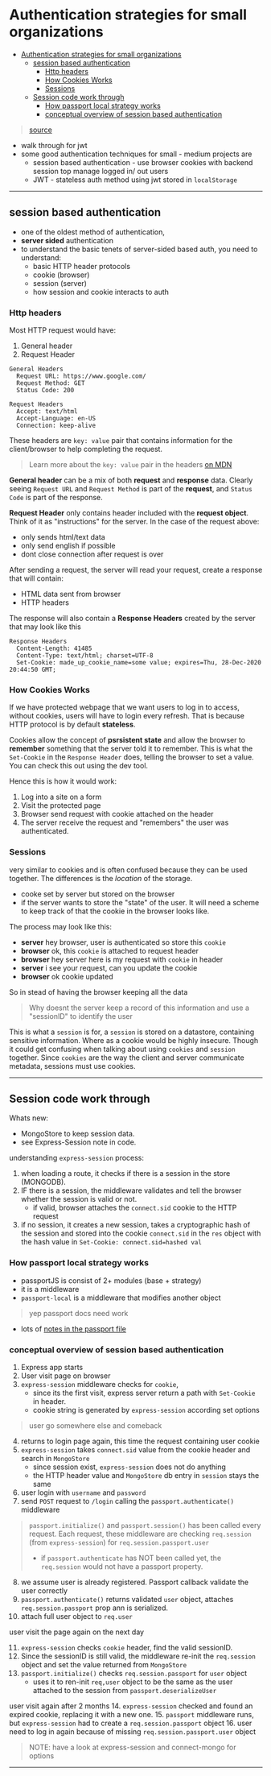 # Authentication strategies for small organizations

- [Authentication strategies for small organizations](#authentication-strategies-for-small-organizations)
  - [session based authentication](#session-based-authentication)
    - [Http headers](#http-headers)
    - [How Cookies Works](#how-cookies-works)
    - [Sessions](#sessions)
  - [Session code work through](#session-code-work-through)
    - [How passport local strategy works](#how-passport-local-strategy-works)
    - [conceptual overview of session based authentication](#conceptual-overview-of-session-based-authentication)

> [source](https://zachgoll.github.io/blog/2019/choosing-authentication-strategy/#Session-Based-Authentication-Implementation)

- walk through for jwt
- some good authentication techniques for small - medium projects are 
  - session based authentication - use browser cookies with backend session top manage logged in/ out users
  - JWT - stateless auth method using jwt stored in `localStorage`

---

## session based authentication

- one of the oldest method of authentication,
- **server sided** authentication
- to understand the basic tenets of server-sided based auth, you need to understand:
  - basic HTTP header protocols
  - cookie (browser)
  - session (server)
  - how session and cookie interacts to auth

### Http headers

Most HTTP request would have:
1. General header
2. Request Header

```
General Headers
  Request URL: https://www.google.com/
  Request Method: GET
  Status Code: 200

Request Headers
  Accept: text/html
  Accept-Language: en-US
  Connection: keep-alive
```

These headers are `key: value` pair that contains information for the client/browser to help completing the request.

> Learn more about the `key: value` pair in the headers [on MDN](https://developer.mozilla.org/en-US/docs/Web/HTTP/Headers)

**General header** can be a mix of both **request** and **response** data.
Clearly seeing `Request URL` and `Request Method` is part of the **request**,
and `Status Code` is part of the response.

**Request Header** only contains header included with the **request object**.
Think of it as "instructions" for the server.
In the case of the request above:
- only sends html/text data
- only send english if possible
- dont close connection after request is over

After sending a request, the server will read your request, create a response that will contain:
- HTML data sent from browser
- HTTP headers

The response will also contain a **Response Headers** created by the server that may look like this

```
Response Headers
  Content-Length: 41485
  Content-Type: text/html; charset=UTF-8
  Set-Cookie: made_up_cookie_name=some value; expires=Thu, 28-Dec-2020 20:44:50 GMT;
```

### How Cookies Works

If we have protected webpage that we want users to log in to access, without cookies, users will have to login every refresh.
That is because HTTP protocol is by default **stateless**.

Cookies allow the concept of **psrsistent state** and allow the browser to **remember** something that the server told it to remember.
This is what the `Set-Cookie` in the `Response Header` does, telling the browser to set a value.
You can check this out using the dev tool.

Hence this is how it would work:
1. Log into a site on a form
2. Visit the protected page
3. Browser send request with cookie attached on the header
4. The server receive the request and "remembers" the user was authenticated.

### Sessions

very similar to cookies and is often confused because they can be used together. The differences is the *location* of the storage.
- cooke set by server but stored on the browser
- if the server wants to store the "state" of the user. It will need a scheme to keep track of that the cookie in the browser looks like.

The process may look like this:
- **server** hey browser, user is authenticated so store this `cookie`
- **browser** ok, this `cookie` is attached to request header
- **browser** hey server here is my request with `cookie` in header
- **server** i see your request, can you update the cookie
- **browser** ok cookie updated

So in stead of having the browser keeping all the data
> Why doesnt the server keep a record of this information and use a "sessionID" to identify the user

This is what a `session` is for, a `session` is stored on a datastore, containing sensitive information. Where as a cookie would be highly insecure.
Though it could get confusing when talking about using `cookies` and `session` together.
Since `cookies` are the way the client and server communicate metadata, sessions must use cookies. 

---

## Session code work through

Whats new:
- MongoStore to keep session data.
- see Express-Session note in code.

understanding `express-session` process:
1. when loading a route, it checks if there is a session in the store (MONGODB).
2. IF there is a session, the middleware validates and tell the browser whether the session is valid or not.
   - if valid, browser attaches the `connect.sid` cookie to the HTTP request
3. if no session, it creates a new session, takes a cryptographic hash of the session and stored into the cookie `connect.sid` in the `res` object with the hash value in `Set-Cookie: connect.sid=hashed val`

### How passport local strategy works

- passportJS is consist of 2+ modules (base + strategy)
- it is a middleware
- `passport-local` is a middleware that modifies another object 
> yep passport docs need work
- lots of [notes in the passport file](./session_serv/passport.js)

### conceptual overview of session based authentication

1. Express app starts
2. User visit page on browser
3. `express-session` middleware checks for `cookie`,
   - since its the first visit, express server return a path with `Set-Cookie` in header.
   - cookie string is generated by `express-session` according set options

> user go somewhere else and comeback

4. returns to login page again, this time the request containing user cookie
5. `express-session` takes `connect.sid` value from the cookie header and search in `MongoStore`
   - since session exist, `express-session` does not do anything
   - the HTTP header value and `MongoStore` db entry in `session` stays the same
6. user login with `username` and `password`
7. send `POST` request to `/login` calling the `passport.authenticate()` middleware

> `passport.initialize()` and `passport.session()` has been called every request.
> Each request, these middleware are checking `req.session` (from `express-session`) for `req.session.passport.user`
> - if `passport.authenticate` has NOT been called yet, the `req.session` would not have a passport property.

8. we assume user is already registered. Passport callback validate the user correctly
9. `passport.authenticate()` returns validated `user` object, attaches `req.session.passport` prop ann is serialized.
10. attach full user object to `req.user`

user visit the page again on the next day

11. `express-session` checks `cookie` header, find the valid sessionID.
12. Since the sessionID is still valid, the middleware re-init the `req.session` object and set the value returned from `MongoStore`
13. `passport.initialize()` checks `req.session.passport` for `user` object
    - uses it to ren-init `req,user` object to be the same as the user attached to the session from `passport.deserializeUser`

user visit again after 2 months
14. `express-session` checked and found an expired cookie, replacing it with a new one.
15. `passport` middleware runs, but `express-session` had to create a `req.session.passport` object
16. user need to log in again because of missing `req.session.passport.user` object

> NOTE: have a look at express-session and connect-mongo for options

---


